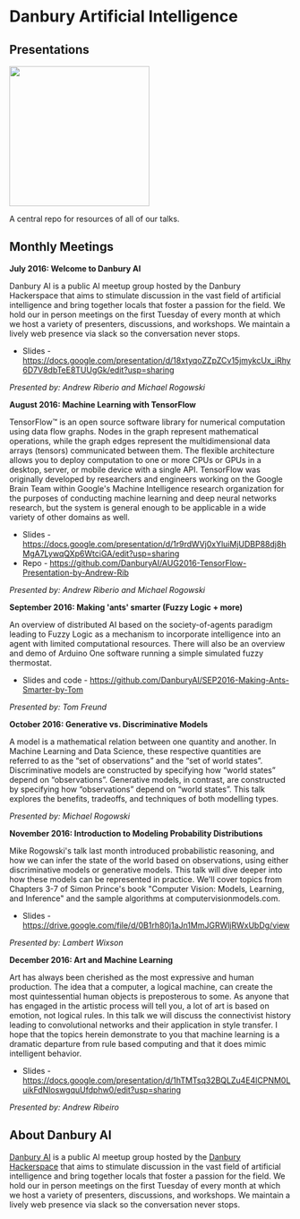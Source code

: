 # Danbury Artificial Intelligence
## Presentations
<img src="dai.png" width="250">

A central repo for resources of all of our talks. 

## Monthly Meetings 
**July 2016: Welcome to Danbury AI**

Danbury AI is a public AI meetup group hosted by the Danbury Hackerspace that aims to stimulate discussion in the vast 
field of artificial intelligence and bring together locals that foster a passion for the field. We hold our in person 
meetings on the first Tuesday of every month at which we host a variety of presenters, discussions, and workshops. 
We maintain a lively web presence via slack so the conversation never stops.

* Slides - https://docs.google.com/presentation/d/18xtyqoZZpZCv15jmykcUx_iRhy6D7V8dbTeE8TUUgGk/edit?usp=sharing

*Presented by: Andrew Riberio and Michael Rogowski*

**August 2016: Machine Learning with TensorFlow**

TensorFlow™ is an open source software library for numerical computation using data flow graphs. 
Nodes in the graph represent mathematical operations, while the graph edges represent the multidimensional data arrays 
(tensors) communicated between them. The flexible architecture allows you to deploy computation to one or more CPUs or 
GPUs in a desktop, server, or mobile device with a single API. TensorFlow was originally developed by researchers and 
engineers working on the Google Brain Team within Google's Machine Intelligence research organization for the purposes 
of conducting machine learning and deep neural networks research, but the system is general enough to be applicable in 
a wide variety of other domains as well.

* Slides - https://docs.google.com/presentation/d/1r9rdWVj0xYluiMjUDBP88dj8hMgA7LywqQXp6WtciGA/edit?usp=sharing
* Repo - https://github.com/DanburyAI/AUG2016-TensorFlow-Presentation-by-Andrew-Rib

*Presented by: Andrew Riberio and Michael Rogowski*

**September 2016: Making 'ants' smarter (Fuzzy Logic + more)**

An overview of distributed AI based on the society-of-agents paradigm leading to Fuzzy Logic as a mechanism to 
incorporate intelligence into an agent with limited computational resources. There will also be an overview and demo 
of Arduino One software running a simple simulated fuzzy thermostat.

* Slides and code - https://github.com/DanburyAI/SEP2016-Making-Ants-Smarter-by-Tom

*Presented by: Tom Freund*

**October 2016: Generative vs. Discriminative Models**

A model is a mathematical relation between one quantity and another. In Machine Learning and Data Science, these 
respective quantities are referred to as the “set of observations” and the “set of world states”. Discriminative 
models are constructed by specifying how “world states” depend on “observations”. Generative models, in contrast, 
are constructed by specifying how “observations” depend on “world states”. This talk explores the benefits, tradeoffs, 
and techniques of both modelling types.  

*Presented by: Michael Rogowski*

**November 2016: Introduction to Modeling Probability Distributions**

Mike Rogowski's talk last month introduced probabilistic reasoning, and how we can infer the state of the world based 
on observations, using either discriminative models or generative models. This talk will dive deeper into how these 
models can be represented in practice.  We'll cover topics from Chapters 3-7 of Simon Prince's book 
"Computer Vision: Models, Learning, and Inference" and the sample algorithms at computervisionmodels.com.

* Slides - https://drive.google.com/file/d/0B1rh80j1aJn1MmJGRWljRWxUbDg/view

*Presented by: Lambert Wixson*

**December 2016: Art and Machine Learning**

Art has always been cherished as the most expressive and human production. The idea that a computer, a logical machine, 
can create the most quintessential human objects is preposterous to some. As anyone that has engaged in the artistic 
process will tell you, a lot of art is based on emotion, not logical rules. In this talk we will discuss the 
connectivist history leading to convolutional networks and their application in style transfer. I hope that the topics 
herein demonstrate to you that machine learning is a dramatic departure from rule based computing and that it does 
mimic intelligent behavior.

* Slides - https://docs.google.com/presentation/d/1hTMTsq32BQLZu4E4lCPNM0LuikFdNloswgquUfdphw0/edit?usp=sharing

*Presented by: Andrew Ribeiro*

## About Danbury AI
[Danbury AI](https://www.meetup.com/DanburyAI/) is a public AI meetup group hosted by the 
[Danbury Hackerspace](https://danburyhackerspace.com/) that aims to stimulate discussion in the vast field of artificial 
intelligence and bring together locals that foster a passion for the field. We hold our in person meetings on the first 
Tuesday of every month at which we host a variety of presenters, discussions, and workshops. We maintain a lively web 
presence via slack so the conversation never stops.